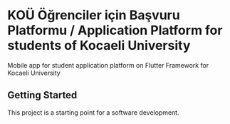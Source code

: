 # KOÜ Öğrenciler için Başvuru Platformu / Application Platform for students of Kocaeli University

Mobile app for student application platform on Flutter Framework for Kocaeli University

## Getting Started

This project is a starting point for a software development.


